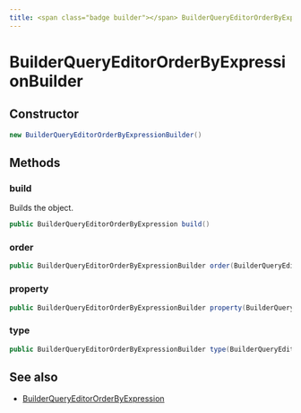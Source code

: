 ```yaml
---
title: <span class="badge builder"></span> BuilderQueryEditorOrderByExpressionBuilder
---
```

# <span class="badge builder"></span> BuilderQueryEditorOrderByExpressionBuilder

## Constructor

```java
new BuilderQueryEditorOrderByExpressionBuilder()
```
## Methods

### <span class="badge object-method"></span> build

Builds the object.

```java
public BuilderQueryEditorOrderByExpression build()
```

### <span class="badge object-method"></span> order

```java
public BuilderQueryEditorOrderByExpressionBuilder order(BuilderQueryEditorOrderByOptions order)
```

### <span class="badge object-method"></span> property

```java
public BuilderQueryEditorOrderByExpressionBuilder property(BuilderQueryEditorProperty property)
```

### <span class="badge object-method"></span> type

```java
public BuilderQueryEditorOrderByExpressionBuilder type(BuilderQueryEditorExpressionType type)
```

## See also

 * <span class="badge object-type-class"></span> [BuilderQueryEditorOrderByExpression](./object-BuilderQueryEditorOrderByExpression.md)
